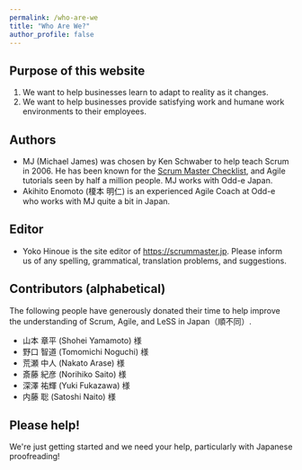 ```yaml
---
permalink: /who-are-we
title: "Who Are We?"
author_profile: false
---
```


## Purpose of this website

1. We want to help businesses learn to adapt to reality as it changes.
2. We want to help businesses provide satisfying work and humane work environments to their employees.

## Authors

* MJ (Michael James) was chosen by Ken Schwaber to help teach Scrum in 2006. He has been known for the [Scrum Master Checklist](https://scrummasterchecklist.org), and Agile tutorials seen by half a million people.  MJ works with Odd-e Japan.
* Akihito Enomoto (榎本 明仁) is an experienced Agile Coach at Odd-e who works with MJ quite a bit in Japan.

## Editor

* Yoko Hinoue is the site editor of https://scrummaster.jp.  Please inform us of any spelling, grammatical, translation problems, and suggestions.

## Contributors (alphabetical)

The following people have generously donated their time to help improve the understanding of Scrum, Agile, and LeSS in Japan（順不同）.

* 山本 章平 (Shohei Yamamoto) 様
* 野口 智道 (Tomomichi Noguchi) 様
* 荒瀬 中人 (Nakato Arase) 様
* 斎藤 紀彦 (Norihiko Saito) 様
* 深澤 祐輝 (Yuki Fukazawa) 様
* 内藤 聡 (Satoshi Naito) 様

## Please help!

We're just getting started and we need your help, particularly with Japanese proofreading!
